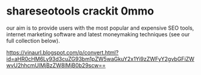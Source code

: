 # shareseotools crackit 0mmo
our aim is to provide users with the most popular and expensive SEO tools, internet marketing software and latest moneymaking techniques (see our full collection below).

 https://vinaurl.blogspot.com/p/convert.html?id=aHR0cHM6Ly93d3cuZG93bm1pZW5waGkuY2x1Yi9zZWFyY2gvbGFiZWwvU2hhcmUlMjBzZW8lMjB0b29scw==
